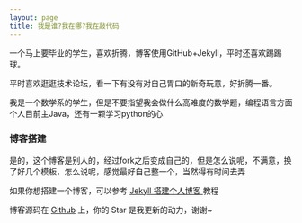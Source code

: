 ```yaml
---
layout: page
title: 我是谁?我在哪?我在敲代码 
---
```


一个马上要毕业的学生，喜欢折腾，博客使用GitHub+Jekyll，平时还喜欢踢踢球。
<p>
平时喜欢逛逛技术论坛，看一下有没有对自己胃口的新奇玩意，好折腾一番。
<p>
我是一个数学系的学生，但是不要指望我会做什么高难度的数学题，编程语言方面个人目前主Java，还有一颗学习python的心

<p>

<h3> 博客搭建 </h3>  

<p>

是的，这个博客是别人的，经过fork之后变成自己的，但是怎么说呢，不满意，换了好几个模板，怎么说呢，感觉最好自己整一个，当然得有时间去弄

<p>

如果你想搭建一个博客，可以参考 
<a href="/2016/10/jekyll_tutorials1/"> Jekyll 搭建个人博客 </a>
教程


博客源码在 <a target="_blank" href='https://github.com/cr1753343566/cr1753343566.github.io/'>Github</a> 上，你的 Star 是我更新的动力，谢谢~










